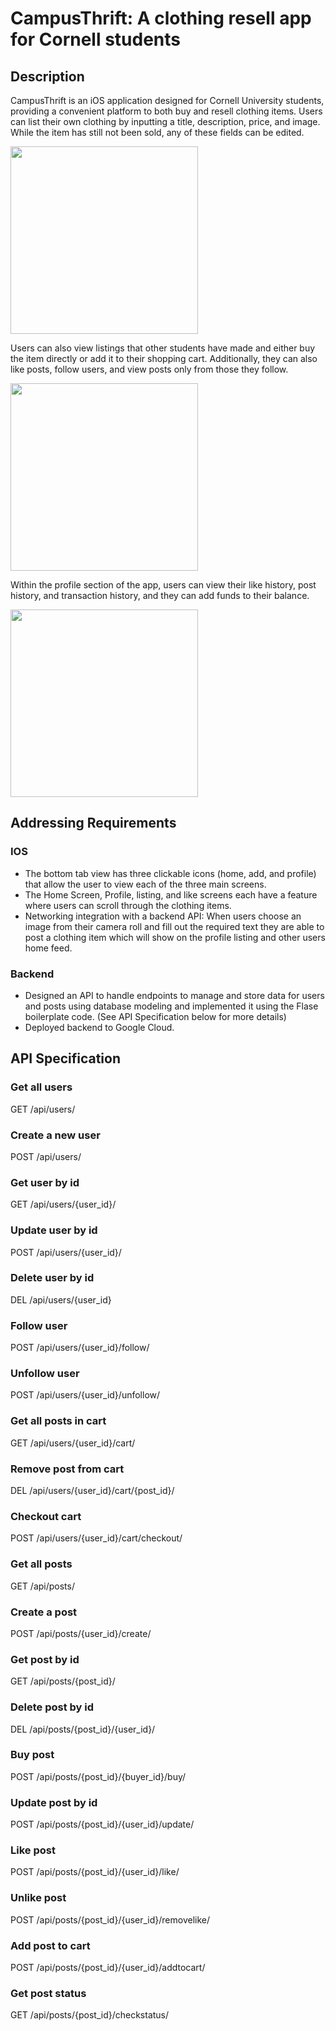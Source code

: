 # CampusThrift: A clothing resell app for Cornell students

## Description
CampusThrift is an iOS application designed for Cornell University students, providing a convenient platform to both buy and resell clothing items. Users can list their own clothing by inputting a title, description, price, and image. While the item has still not been sold, any of these fields can be edited.

<img src="https://github.com/daisychangm/CampusThrift/assets/146611553/6cfad367-65f1-4852-8308-894ead59c6b3" width="300">

Users can also view listings that other students have made and either buy the item directly or add it to their shopping cart. Additionally, they can also like posts, follow users, and view posts only from those they follow.

<img src="https://github.com/daisychangm/CampusThrift/assets/146611553/c104b87d-4aa4-43d1-bc30-8679dc9ed046" width="300">

Within the profile section of the app, users can view their like history, post history, and transaction history, and they can add funds to their balance.

<img src="https://github.com/daisychangm/CampusThrift/assets/146611553/3600011f-9c1d-44c0-ae63-fe74c49db2a1" width="300">


## Addressing Requirements
### IOS
- The bottom tab view has three clickable icons (home, add, and profile) that allow the user to  view each of the three main screens.
- The Home Screen, Profile, listing, and like screens each have a feature where users can scroll through the clothing items.
- Networking integration with a backend API: When users choose an image from their camera roll and fill out the required text they are able to post a clothing item which will show on the profile listing and other users home feed.
### Backend
- Designed an API to handle endpoints to manage and store data for users and posts using database modeling and implemented it using the Flase boilerplate code. (See API Specification below for more details)
- Deployed backend to Google Cloud.

## API Specification
### Get all users
GET /api/users/

### Create a new user
POST /api/users/

### Get user by id
GET /api/users/{user_id}/

### Update user by id
POST /api/users/{user_id}/

### Delete user by id
DEL /api/users/{user_id}

### Follow user
POST /api/users/{user_id}/follow/

### Unfollow user
POST /api/users/{user_id}/unfollow/

### Get all posts in cart
GET /api/users/{user_id}/cart/

### Remove post from cart
DEL /api/users/{user_id}/cart/{post_id}/

### Checkout cart
POST /api/users/{user_id}/cart/checkout/

### Get all posts
GET /api/posts/

### Create a post
POST /api/posts/{user_id}/create/

### Get post by id
GET /api/posts/{post_id}/

### Delete post by id
DEL /api/posts/{post_id}/{user_id}/

### Buy post
POST /api/posts/{post_id}/{buyer_id}/buy/

### Update post by id
POST /api/posts/{post_id}/{user_id}/update/

### Like post
POST /api/posts/{post_id}/{user_id}/like/

### Unlike post
POST /api/posts/{post_id}/{user_id}/removelike/

### Add post to cart
POST /api/posts/{post_id}/{user_id}/addtocart/

### Get post status
GET /api/posts/{post_id}/checkstatus/
